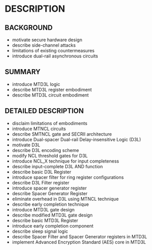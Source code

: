 # DESCRIPTION

## BACKGROUND

- motivate secure hardware design
- describe side-channel attacks
- limitations of existing countermeasures
- introduce dual-rail asynchronous circuits

## SUMMARY

- introduce MTD3L logic
- describe MTD3L register embodiment
- describe MTD3L circuit embodiment

## DETAILED DESCRIPTION

- disclaim limitations of embodiments
- introduce MTNCL circuits
- describe SMTNCL gate and SECRII architecture
- introduce Dual-spacer Dual-rail Delay-insensitive Logic (D3L)
- motivate D3L
- describe D3L encoding scheme
- modify NCL threshold gates for D3L
- introduce NCL_X technique for input completeness
- describe input-complete D3L AND function
- describe basic D3L Register
- introduce spacer filter for ring register configurations
- describe D3L Filter register
- introduce spacer generator register
- describe Spacer Generator Register
- eliminate overhead in D3L using MTNCL technique
- describe early completion technique
- introduce MTD3L gate design
- describe modified MTD3L gate design
- describe basic MTD3L Register
- introduce early completion component
- describe sleep signal logic
- describe Spacer Filter and Spacer Generator registers in MTD3L
- implement Advanced Encryption Standard (AES) core in MTD3L

